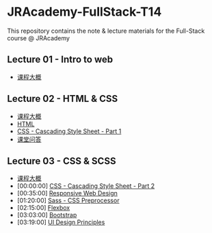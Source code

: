 # JRAcademy-FullStack-T14

This repository contains the note & lecture materials for the Full-Stack course @ JRAcademy

## Lecture 01 - Intro to web

- [课程大概](./course-materials/l01_intro-to-web/01_overview.md)

## Lecture 02 - HTML & CSS

- [课程大概](./course-materials/l02_html&css/02_overview.md)
- [HTML](./course-materials/l02_html&css/02_html.md)
- [CSS - Cascading Style Sheet - Part 1](./course-materials/l02_html&css/02_css.md)
- [课堂问答](./course-materials/l02_html&css/02_qna.md)

## Lecture 03 - CSS & SCSS

- [课程大概](./course-materials/l03_css_scss/03_overview.md)
- [00:00:00]
  [CSS - Cascading Style Sheet - Part 2](./course-materials/l03_css_scss/03_css.md)
- [00:35:00]
  [Responsive Web Design](./course-materials/l03_css_scss/03_responsiveDesign.md)
- [01:20:00]
  [Sass - CSS Preprocessor](./course-materials/l03_css_scss/03_scss.md)
- [02:15:00]
  [Flexbox](./course-materials/l03_css_scss/03_flexbox.md)
- [03:03:00]
  [Bootstrap](./course-materials/l03_css_scss/03_bootstrap.md)
- [03:19:00]
  [UI Design Principles](./course-materials/l03_css_scss/03_uiDesignPrinciples.md)
